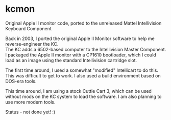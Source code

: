 # kcmon

Original Apple II monitor code, ported to the unreleased Mattel Intellivision Keyboard Component

Back in 2003, I ported the original Apple II Monitor software to help me reverse-engineer the KC.  
The KC adds a 6502-based computer to the Intellivision Master Component.  I packaged the Apple II monitor
with a CP1610 bootloader, which I could load as an image using the standard Intellivision cartridge slot.

The first time around, I used a somewhat "modified" Intellicart to do this.  This was difficult to get to work.
I also used a build environment based on DOS-era tools.

This time around, I am using a stock Cuttle Cart 3, which can be used without mods on the KC system to load the software.
I am also planning to use more modern tools.

Status - not done yet! :)
